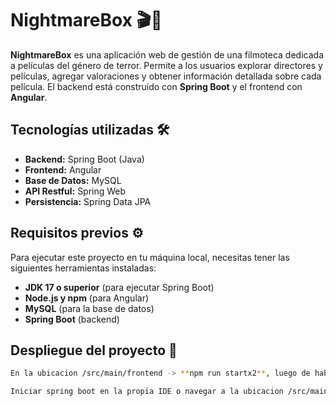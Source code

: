 # NightmareBox 🎬👻

**NightmareBox** es una aplicación web de gestión de una filmoteca dedicada a películas del género de terror. Permite a los usuarios explorar directores y películas, agregar valoraciones y obtener información detallada sobre cada película. El backend está construido con **Spring Boot** y el frontend con **Angular**.

## Tecnologías utilizadas 🛠️

- **Backend:** Spring Boot (Java)
- **Frontend:** Angular
- **Base de Datos:** MySQL
- **API Restful:** Spring Web
- **Persistencia:** Spring Data JPA

## Requisitos previos ⚙️

Para ejecutar este proyecto en tu máquina local, necesitas tener las siguientes herramientas instaladas:

- **JDK 17 o superior** (para ejecutar Spring Boot)
- **Node.js y npm** (para Angular)
- **MySQL** (para la base de datos)
- **Spring Boot** (backend)
  
## Despliegue del proyecto 🚀
```bash
En la ubicacion /src/main/frontend -> **npm run startx2**, luego de haber instalado **npm install concurrently --save-dev** para ejecutar los dos json
```
```bash
Iniciar spring boot en la propia IDE o navegar a la ubicacion /src/main/java -> **./mvnw spring-boot:run**
```
